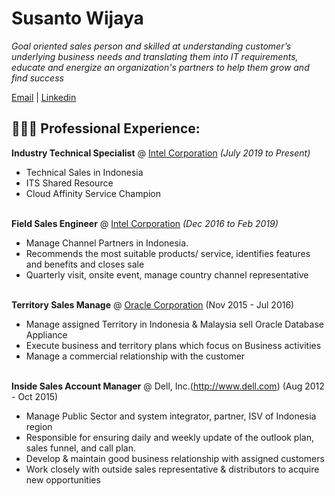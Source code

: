 # Susanto Wijaya
_Goal oriented sales person and skilled at understanding customer’s underlying business needs and translating them into IT requirements, educate and energize an organization's partners to help them grow and find success_ <br>

[Email](mailto:#) | [Linkedin](http://linkedin.com/in/stow)

## 👩🏼‍💻 Professional Experience: 

**Industry Technical Specialist** @ [Intel Corporation](http://www.intel.co.id)  _(July 2019 to Present)_<br>
- Technical Sales in Indonesia
- ITS Shared Resource
- Cloud Affinity Service Champion
<br><br>

**Field Sales Engineer** @ [Intel Corporation](http://www.intel.co.id)  _(Dec 2016 to Feb 2019)_<br>
- Manage Channel Partners in Indonesia. 
- Recommends the most suitable products/ service, identifies features and benefits and closes sale
- Quarterly visit, onsite event, manage country channel representative
<br><br> 

**Territory Sales Manage** @ [Oracle Corporation](http://www.oracle.com) (Nov 2015 - Jul 2016)
- Manage assigned Territory in Indonesia & Malaysia sell Oracle Database Appliance
- Execute business and territory plans which focus on Business activities 
- Manage a commercial relationship with the customer
<br><br>

**Inside Sales Account Manager** @ Dell, Inc.(http://www.dell.com) (Aug 2012 - Oct 2015) 
- Manage Public Sector and system integrator, partner, ISV of Indonesia region
- Responsible for ensuring daily and weekly update of the outlook plan, sales funnel, and call plan. 
- Develop & maintain good business relationship with assigned customers 
- Work closely with outside sales representative & distributors to acquire new opportunities
